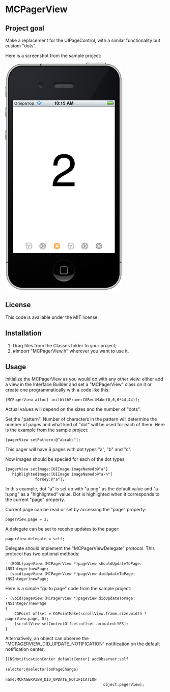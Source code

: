 # MCPagerView

## Project goal

Make a replacement for the UIPageControl, with a similar functionality but custom "dots".

Here is a screenshot from the sample project:

![Sample project screenshot](https://github.com/Baglan/MCPagerView/raw/master/MCPagerView.png)

## License

This code is available under the MIT license.

## Installation

1. Drag files from the Classes folder to your project;
2. \#import "MCPagerView.h" wherever you want to use it.

## Usage

Initialize the MCPagerView as you would do with any other view: either add a view in the Interface Builder and set a "MCPagerView" class on it or create one programmatically with a code like this:

	[MCPagerView alloc] initWithFrame:CGRectMake(0,0,6*44,44)];

Actual values will depend on the sizes and the number of  "dots".

Set the "pattern". Number of characters in the pattern will determine the number of pages and what kind of "dot" will be used for each of them. Here is the example from the sample project:

	[pagerView setPattern:@"abcabc"];

This pager will have 6 pages with dot types "a", "b" and "c".

Now images should be specied for each of the dot types:

    [pagerView setImage:[UIImage imageNamed:@"a"]
       highlightedImage:[UIImage imageNamed:@"a-h"]
                 forKey:@"a"];

In this example, dot "a" is set up with "a.png" as the default value and "a-h.png" as a "highlighted" value. Dot is highlighted when it corresponds to the current "page" property.

Current page can be read or set by accessing the "page" property:

	pagerView.page = 3;

A delegate can be set to receive updates to the pager:

	pagerView.delegate = self;

Delegate should implement the "MCPagerViewDelegate" protocol. This protocol has two optional methods:

	- (BOOL)pageView:(MCPagerView *)pageView shouldUpdateToPage:(NSInteger)newPage;
	- (void)pageView:(MCPagerView *)pageView didUpdateToPage:(NSInteger)newPage;

Here is a simple "go to page" code from the sample project:

	- (void)pageView:(MCPagerView *)pageView didUpdateToPage:(NSInteger)newPage
	{
	    CGPoint offset = CGPointMake(scrollView.frame.size.width * pagerView.page, 0);
	    [scrollView setContentOffset:offset animated:YES];
	}

Alternatively, an object can observe the "MCPAGERVIEW_DID_UPDATE_NOTIFICATION" notification on the default notification center:

    [[NSNotificationCenter defaultCenter] addObserver:self
                                             selector:@selector(onPageChange)
                                                 name:MCPAGERVIEW_DID_UPDATE_NOTIFICATION
                                               object:pagerView];